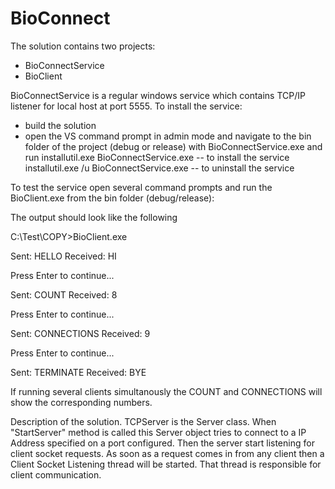 # BioConnect
The solution contains two projects:

- BioConnectService
- BioClient

BioConnectService is a regular windows service which contains TCP/IP listener for local host at port 5555.
To install the service:

- build the solution 
- open the VS command prompt in admin mode and navigate to the bin folder of the project (debug or release) with
  BioConnectService.exe and run
     installutil.exe BioConnectService.exe -- to install the service
     installutil.exe /u BioConnectService.exe -- to uninstall the service

To test the service open several command prompts and run the BioClient.exe from the bin folder (debug/release):

The output should look like the following 

C:\Test\COPY>BioClient.exe

Sent: HELLO
Received: HI

 Press Enter to continue...
 

Sent: COUNT
Received: 8

 Press Enter to continue...
 
Sent: CONNECTIONS
Received: 9

 Press Enter to continue...
 

Sent: TERMINATE
Received: BYE

If running several clients simultanously the COUNT and CONNECTIONS will show the corresponding numbers.

Description of the solution.
TCPServer is the Server class. When "StartServer" method is called  this Server object tries to connect to a IP Address specified on a port configured. Then the server start listening for client socket requests. As soon as a request comes in from any client then a Client Socket Listening thread will be started. That thread is responsible for client communication.

